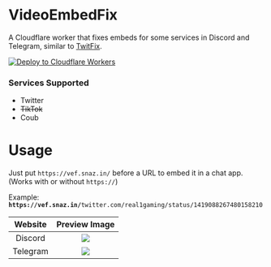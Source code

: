 # VideoEmbedFix
A Cloudflare worker that fixes embeds for some services in Discord and Telegram, similar to [TwitFix](https://github.com/robinuniverse/TwitFix).

[![Deploy to Cloudflare Workers](https://deploy.workers.cloudflare.com/button)](https://deploy.workers.cloudflare.com/?url=https://github.com/Snazzah/VideoEmbedFix)

### Services Supported
- Twitter
- ~~TikTok~~
- Coub

# Usage
Just put `https://vef.snaz.in/` before a URL to embed it in a chat app. (Works with or without `https://`)

Example: **`https://vef.snaz.in/`**`twitter.com/real1gaming/status/1419088267480158210`

| Website | Preview Image |
|:-:|:-:|
| Discord | ![](https://get.snaz.in/2RGPqZ8.png) |
| Telegram | ![](https://get.snaz.in/3NTNJX9.png) |
